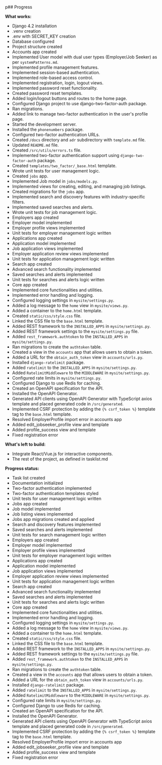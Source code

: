 p## Progress

**What works:**
- Django 4.2 installation
- .venv creation
- .env with SECRET_KEY creation
- Database configured
- Project structure created
- Accounts app created
- Implemented User model with dual user types (Employer/Job Seeker) as per `systemPatterns.md`.
- Implemented profile management features.
- Implemented session-based authentication.
- Implemented role-based access control.
- Implemented registration, login, logout views.
- Implemented password reset functionality.
- Created password reset templates.
- Added login/logout buttons and routes to the home page.
- Configured Django project to use django-two-factor-auth package.
- Ran migrations.
- Added link to manage two-factor authentication in the user's profile page.
- Started the development server.
- Installed the `phonenumbers` package.
- Configured two-factor authentication URLs.
- Created `/docs` directory and `adr` subdirectory with `template.md` file.
- Updated `README.md` file.
- Created `/src/utils/errors.ts` file.
- Implemented two-factor authentication support using `django-two-factor-auth` package.
- Created `templates/two_factor/_base.html` template.
- Wrote unit tests for user management logic.
- Created `jobs` app.
- Implemented Job model in `jobs/models.py`.
- Implemented views for creating, editing, and managing job listings.
- Created migrations for the `jobs` app.
- Implemented search and discovery features with industry-specific filters.
- Implemented saved searches and alerts.
- Wrote unit tests for job management logic.
- Employers app created
- Employer model implemented
- Employer profile views implemented
- Unit tests for employer management logic written
- Applications app created
- Application model implemented
- Job application views implemented
- Employer application review views implemented
- Unit tests for application management logic written
- Search app created
- Advanced search functionality implemented
- Saved searches and alerts implemented
- Unit tests for searches and alerts logic written
- Core app created
- Implemented core functionalities and utilities.
- Implemented error handling and logging.
- Configured logging settings in `mysite/settings.py`.
- Added a log message to the `home` view in `mysite/views.py`.
- Added a container to the `home.html` template.
- Created `static/css/style.css` file.
- Linked the CSS file to the `base.html` template.
- Added REST framework to the `INSTALLED_APPS` in `mysite/settings.py`.
- Added REST framework settings to the `mysite/settings.py` file.
- Added `rest_framework.authtoken` to the `INSTALLED_APPS` in `mysite/settings.py`.
- Ran migrations to create the `authtoken` table.
- Created a view in the `accounts` app that allows users to obtain a token.
- Added a URL for the `obtain_auth_token` view in `accounts/urls.py`.
- Installed `django-ratelimit` package.
- Added `ratelimit` to the `INSTALLED_APPS` in `mysite/settings.py`.
- Added `RatelimitMiddleware` to the `MIDDLEWARE` in `mysite/settings.py`.
- Configured rate limits in `mysite/settings.py`.
- Configured Django to use Redis for caching.
- Created an OpenAPI specification for the API.
- Installed the OpenAPI Generator.
- Generated API clients using OpenAPI Generator with TypeScript axios template and placed generated code in `/src/generated`.
- Implemented CSRF protection by adding the `{% csrf_token %}` template tag to the `base.html` template.
- Resolved EmployerProfile import error in accounts app
- Added edit_jobseeker_profile view and template
- Added profile_success view and template
- Fixed registration error

**What's left to build:**
- Integrate React/Vue.js for interactive components.
- The rest of the project, as defined in tasklist.md

**Progress status:**
- Task list created
- Documentation initialized
- Two-factor authentication implemented
- Two-factor authentication templates styled
- Unit tests for user management logic written
- Jobs app created
- Job model implemented
- Job listing views implemented
- Jobs app migrations created and applied
- Search and discovery features implemented
- Saved searches and alerts implemented
- Unit tests for search management logic written
- Employers app created
- Employer model implemented
- Employer profile views implemented
- Unit tests for employer management logic written
- Applications app created
- Application model implemented
- Job application views implemented
- Employer application review views implemented
- Unit tests for application management logic written
- Search app created
- Advanced search functionality implemented
- Saved searches and alerts implemented
- Unit tests for searches and alerts logic written
- Core app created
- Implemented core functionalities and utilities.
- Implemented error handling and logging.
- Configured logging settings in `mysite/settings.py`.
- Added a log message to the `home` view in `mysite/views.py`.
- Added a container to the `home.html` template.
- Created `static/css/style.css` file.
- Linked the CSS file to the `base.html` template.
- Added REST framework to the `INSTALLED_APPS` in `mysite/settings.py`.
- Added REST framework settings to the `mysite/settings.py` file.
- Added `rest_framework.authtoken` to the `INSTALLED_APPS` in `mysite/settings.py`.
- Ran migrations to create the `authtoken` table.
- Created a view in the `accounts` app that allows users to obtain a token.
- Added a URL for the `obtain_auth_token` view in `accounts/urls.py`.
- Installed `django-ratelimit` package.
- Added `ratelimit` to the `INSTALLED_APPS` in `mysite/settings.py`.
- Added `RatelimitMiddleware` to the `MIDDLEWARE` in `mysite/settings.py`.
- Configured rate limits in `mysite/settings.py`.
- Configured Django to use Redis for caching.
- Created an OpenAPI specification for the API.
- Installed the OpenAPI Generator.
- Generated API clients using OpenAPI Generator with TypeScript axios template and placed generated code in `/src/generated`.
- Implemented CSRF protection by adding the `{% csrf_token %}` template tag to the `base.html` template.
- Resolved EmployerProfile import error in accounts app
- Added edit_jobseeker_profile view and template
- Added profile_success view and template
- Fixed registration error
